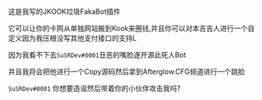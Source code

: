 这是我写的JKOOK垃圾FakaBot插件

它可以让你的卡网从单独网站搬到Kook来圈钱,并且你可以对本吉吉人进行一个自定义因为我压根没写其他支付接口的支持L

因为我看不下去`SuSRDev#0001`丑恶的嘴脸遂开源此死人Bot

并且我将会把他进行一个Copy源码然后拿到Afterglow.CFG频道进行一个跳脸

`SuSRDev#0001` 你想要造谣然后带着你的小伙伴攻击我吗?
